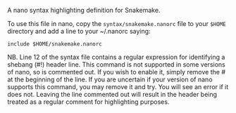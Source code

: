 A nano syntax highlighting definition for Snakemake.

To use this file in nano, copy the `syntax/snakemake.nanorc` file
to your `$HOME` directory and add a line to your ~/.nanorc saying:

    include $HOME/snakemake.nanorc


NB. Line 12 of the syntax file contains a regular expression for
identifying a shebang (#!) header line. This command is not
supported in some versions of nano, so is commented out. If you
wish to enable it, simply remove the # at the beginning of the
line. If you are uncertain if your version of nano supports this
command, you may remove it and try. You will see an error if it
does not. Leaving the line commented out will result in the header
being treated as a regular comment for highlighting purposes. 
